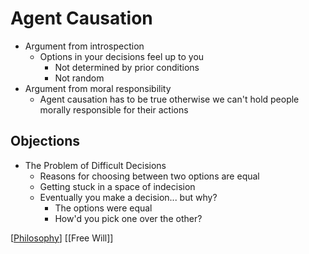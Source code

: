 # Agent Causation

- Argument from introspection
  - Options in your decisions feel up to you
    - Not determined by prior conditions
    - Not random
- Argument from moral responsibility
  - Agent causation has to be true otherwise we can't hold people morally responsible for their actions

## Objections

- The Problem of Difficult Decisions
  - Reasons for choosing between two options are equal
  - Getting stuck in a space of indecision
  - Eventually you make a decision... but why?
    - The options were equal
    - How'd you pick one over the other?

[[Philosophy]] [[Free Will]]

[//begin]: # "Autogenerated link references for markdown compatibility"
[philosophy]: philosophy "Philosophy"
[free-will]: free-will "Free Will"
[//end]: # "Autogenerated link references"